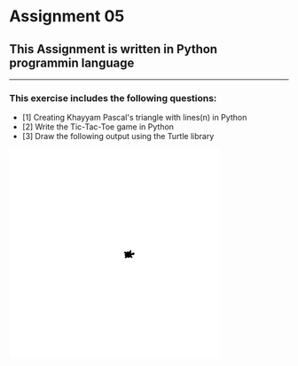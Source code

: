 # Assignment 05

## This Assignment is written in Python programmin language

---

### This exercise includes the following questions:
- [1] Creating Khayyam Pascal's triangle with lines(n) in Python
- [2] Write the Tic-Tac-Toe game in Python
- [3] Draw the following output using the Turtle library

![Screen Shot](https://github.com/narges-arabshahi/Assignment05/blob/main/Untitled.gif)










